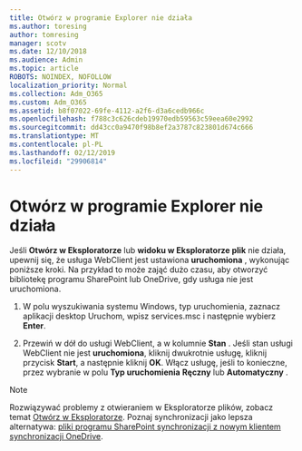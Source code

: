 ```yaml
---
title: Otwórz w programie Explorer nie działa
ms.author: toresing
author: tomresing
manager: scotv
ms.date: 12/10/2018
ms.audience: Admin
ms.topic: article
ROBOTS: NOINDEX, NOFOLLOW
localization_priority: Normal
ms.collection: Adm_O365
ms.custom: Adm_O365
ms.assetid: b8f07022-69fe-4112-a2f6-d3a6cedb966c
ms.openlocfilehash: f788c3c626cdeb19970edb59563c59eea60e2992
ms.sourcegitcommit: dd43cc0a9470f98b8ef2a3787c823801d674c666
ms.translationtype: MT
ms.contentlocale: pl-PL
ms.lasthandoff: 02/12/2019
ms.locfileid: "29906814"
---
```

# <a name="open-with-explorer-isnt-working"></a>Otwórz w programie Explorer nie działa

Jeśli **Otwórz w Eksploratorze** lub **widoku w Eksploratorze plik** nie działa, upewnij się, że usługa WebClient jest ustawiona **uruchomiona** , wykonując poniższe kroki. Na przykład to może zająć dużo czasu, aby otworzyć bibliotekę programu SharePoint lub OneDrive, gdy usługa nie jest uruchomiona. 
  
1. W polu wyszukiwania systemu Windows, typ uruchomienia, zaznacz aplikacji desktop Uruchom, wpisz services.msc i następnie wybierz **Enter**.
    
2. Przewiń w dół do usługi WebClient, a w kolumnie **Stan** . Jeśli stan usługi WebClient nie jest **uruchomiona**, kliknij dwukrotnie usługę, kliknij przycisk **Start**, a następnie kliknij **OK**. Włącz usługę, jeśli to konieczne, przez wybranie w polu **Typ uruchomienia** **Ręczny** lub **Automatyczny** . 
    
> [!NOTE]
> Rozwiązywać problemy z otwieraniem w Eksploratorze plików, zobacz temat [Otwórz w Eksploratorze](https://go.microsoft.com/fwlink/?linkid=871665). Poznaj synchronizacji jako lepsza alternatywa: [pliki programu SharePoint synchronizacji z nowym klientem synchronizacji OneDrive](https://go.microsoft.com/fwlink/?linkid=871666). 
  

